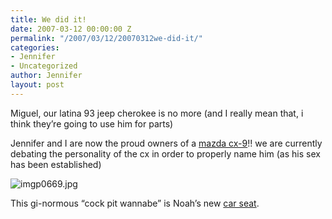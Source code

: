```yaml
---
title: We did it!
date: 2007-03-12 00:00:00 Z
permalink: "/2007/03/12/20070312we-did-it/"
categories:
- Jennifer
- Uncategorized
author: Jennifer
layout: post
---
```


Miguel, our latina 93 jeep cherokee is no more (and I really mean that, i think they&#8217;re going to use him for parts)

Jennifer and I are now the proud owners of a [mazda cx-9](http://www.mazdausa.com/MusaWeb/displayPage.action?pageParameter=modelsMain&vehicleCode=CX9 "mazda cx-9")!! we are currently debating the personality of the cx in order to properly name him (as his sex has been established)

<img id="image134" alt="imgp0669.jpg" src="http://static.squarespace.com/static/50db6bb3e4b015296cd43789/50dfa5b1e4b0dc6320e0b5ea/50dfa5b1e4b0dc6320e0b664/1173726187000/?format=original" />

This gi-normous &#8220;cock pit wannabe&#8221; is Noah&#8217;s new [car seat](http://www.flickr.com/photos/jenniferandJennifers_photos/ "car seat").
